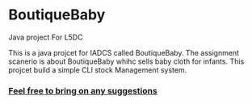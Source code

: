 # BoutiqueBaby
Java project For L5DC

This is a java projcet for IADCS called BoutiqueBaby. The assignment scanerio is about BoutiqueBaby whihc sells baby cloth for infants.
This projcet build a simple CLI stock Management system.

<h3><u> Feel free to bring on any suggestions </u></h3>
